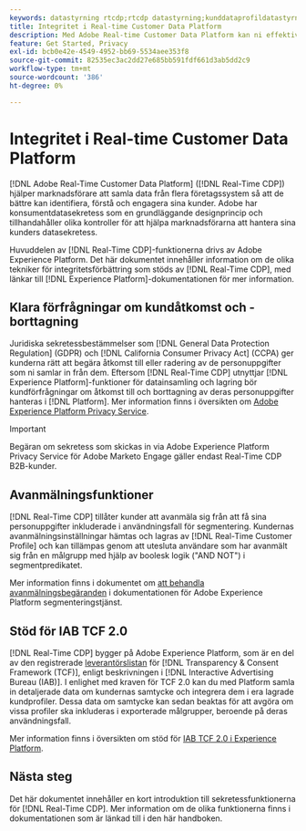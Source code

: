 ```yaml
---
keywords: datastyrning rtcdp;rtcdp datastyrning;kunddataprofildatastyrning i realtid;sekretess rtcdp;rtcdp sekretess
title: Integritet i Real-time Customer Data Platform
description: Med Adobe Real-time Customer Data Platform kan ni effektivisera processen att se till att era dataåtgärder följer sekretessreglerna.
feature: Get Started, Privacy
exl-id: bcb0e42e-4549-4952-bb69-5534aee353f8
source-git-commit: 82535ec3ac2dd27e685bb591fdf661d3ab5dd2c9
workflow-type: tm+mt
source-wordcount: '386'
ht-degree: 0%

---
```


# Integritet i Real-time Customer Data Platform

[!DNL Adobe Real-Time Customer Data Platform] ([!DNL Real-Time CDP]) hjälper marknadsförare att samla data från flera företagssystem så att de bättre kan identifiera, förstå och engagera sina kunder. Adobe har konsumentdatasekretess som en grundläggande designprincip och tillhandahåller olika kontroller för att hjälpa marknadsförarna att hantera sina kunders datasekretess.

Huvuddelen av [!DNL Real-Time CDP]-funktionerna drivs av Adobe Experience Platform. Det här dokumentet innehåller information om de olika tekniker för integritetsförbättring som stöds av [!DNL Real-Time CDP], med länkar till [!DNL Experience Platform]-dokumentationen för mer information.

## Klara förfrågningar om kundåtkomst och -borttagning

Juridiska sekretessbestämmelser som [!DNL General Data Protection Regulation] (GDPR) och [!DNL California Consumer Privacy Act] (CCPA) ger kunderna rätt att begära åtkomst till eller radering av de personuppgifter som ni samlar in från dem. Eftersom [!DNL Real-Time CDP] utnyttjar [!DNL Experience Platform]-funktioner för datainsamling och lagring bör kundförfrågningar om åtkomst till och borttagning av deras personuppgifter hanteras i [!DNL Platform]. Mer information finns i översikten om [Adobe Experience Platform Privacy Service](../../privacy-service/home.md).

>[!IMPORTANT]
>
> Begäran om sekretess som skickas in via Adobe Experience Platform Privacy Service för Adobe Marketo Engage gäller endast Real-Time CDP B2B-kunder.

## Avanmälningsfunktioner

[!DNL Real-Time CDP] tillåter kunder att avanmäla sig från att få sina personuppgifter inkluderade i användningsfall för segmentering. Kundernas avanmälningsinställningar hämtas och lagras av [!DNL Real-Time Customer Profile] och kan tillämpas genom att utesluta användare som har avanmält sig från en målgrupp med hjälp av boolesk logik (&quot;AND NOT&quot;) i segmentpredikatet.

Mer information finns i dokumentet om [att behandla avanmälningsbegäranden](../../segmentation/consents.md) i dokumentationen för Adobe Experience Platform segmenteringstjänst.

## Stöd för IAB TCF 2.0

[!DNL Real-Time CDP] bygger på Adobe Experience Platform, som är en del av den registrerade [leverantörslistan](https://iabeurope.eu/vendor-list-tcf/) för [!DNL Transparency & Consent Framework (TCF)], enligt beskrivningen i [!DNL Interactive Advertising Bureau (IAB)]. I enlighet med kraven för TCF 2.0 kan du med Platform samla in detaljerade data om kundernas samtycke och integrera dem i era lagrade kundprofiler. Dessa data om samtycke kan sedan beaktas för att avgöra om vissa profiler ska inkluderas i exporterade målgrupper, beroende på deras användningsfall.

Mer information finns i översikten om stöd för [IAB TCF 2.0 i Experience Platform](../../landing/governance-privacy-security/consent/iab/overview.md).

## Nästa steg

Det här dokumentet innehåller en kort introduktion till sekretessfunktionerna för [!DNL Real-Time CDP]. Mer information om de olika funktionerna finns i dokumentationen som är länkad till i den här handboken.
